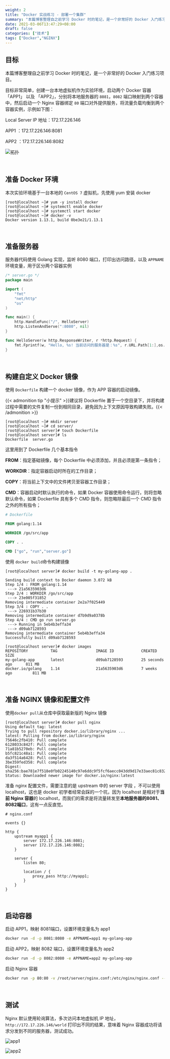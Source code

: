 ```yaml
---
weight: 2
title: "Docker 实战练习 - 部署一个集群"
summary: "本篇博客整理自之前学习 Docker 时的笔记，是一个非常好的 Docker 入门练习项目"
date: 2021-03-06T13:47:29+08:00
draft: false
categories: ["技术"]
tags: ["Docker","NGINX"]
---
```


## 目标

本篇博客整理自之前学习 Docker 时的笔记，是一个非常好的 Docker 入门练习项目。

目标非常简单，创建一台本地虚拟机作为实验环境，启动两个 Docker 容器 「APP1」 以及 「APP2」，分别将本地服务器的 `8081`，`8082` 端口映射到两个容器中，然后启动一个 Nginx 容器绑定 `80` 端口对外提供服务，将流量负载均衡到两个容器实例，示例如下图：

Local Server IP 地址：172.17.226.146

APP1 ：172.17.226.146:8081

APP2 ：172.17.226.146:8082

![拓扑](https://wumanhoblogimg.obs.cn-south-1.myhuaweicloud.com/images/dockerpractice/topo.png)

&nbsp;

## 准备 Docker 环境

本次实验环境基于一台本地的 `CentOS 7` 虚拟机，先使用 yum 安装 docker

```code
[root@localhost ~]# yum -y install docker
[root@localhost ~]# systemctl enable docker
[root@localhost ~]# systemctl start docker
[root@localhost ~]# docker -v
Docker version 1.13.1, build 0be3e21/1.13.1
```

&nbsp;

## 准备服务器

服务器代码使用 Golang 实现，监听 8080 端口，打印出访问路径，以及 `APPNAME` 环境变量，用于区分两个容器实例

```go
/* server.go */
package main

import (
    "fmt"
    "net/http"
    "os"
)

func main() {
    http.HandleFunc("/", HelloServer)
    http.ListenAndServe(":8080", nil)
}

func HelloServer(w http.ResponseWriter, r *http.Request) {
    fmt.Fprintf(w, "Hello, %s! 当前访问的服务器是：%s", r.URL.Path[1:],os.Getenv("APPNAME"))
}
```

&nbsp;

## 构建自定义 Docker 镜像

使用 `Dockerfile` 构建一个 docker 镜像，作为 APP 容器的启动镜像。

{{< admonition tip "小提示" >}}建议将 Dockerfile 置于一个空目录下，并将构建过程中需要的文件复制一份到相同目录，避免因为上下文原因导致构建失败。{{< /admonition >}}

```code
[root@localhost ~]# mkdir server
[root@localhost ~]# cd server/
[root@localhost server]# touch Dockerfile
[root@localhost server]# ls
Dockerfile  server.go
```

这里用到了 Dockerfile 几个基本指令

**FROM**：指定基础镜像，每个 Dockerfile 中必须添加，并且必须是第一条指令；

**WORKDIR**：指定容器启动时所在的工作目录；

**COPY**：将当前上下文中的文件拷贝至容器工作目录；

**CMD**：容器启动时默认执行的命令，如果 Docker 容器使用命令运行，则将忽略默认命令，如果 Dockerfile 具有多个 CMD 指令，则忽略除最后一个 CMD 指令之外的所有指令；

```dockerfile
# Dockerfile

FROM golang:1.14

WORKDIR /go/src/app

COPY . .

CMD ["go", "run","server.go"]
```



使用 `docker build`命令构建镜像

```code
[root@localhost server]# docker build -t my-golang-app .

Sending build context to Docker daemon 3.072 kB
Step 1/4 : FROM golang:1.14
 ---> 21a5635903d6
Step 2/4 : WORKDIR /go/src/app
 ---> 23e005f31852
Removing intermediate container 2e2a7f025449
Step 3/4 : COPY . .
 ---> 226931b37b30
Removing intermediate container d7b9d9a0378b
Step 4/4 : CMD go run server.go
 ---> Running in 5eb4b3effa34
 ---> d09ab7128593
Removing intermediate container 5eb4b3effa34
Successfully built d09ab7128593

[root@localhost server]# docker images
REPOSITORY          TAG                 IMAGE ID            CREATED             SIZE
my-golang-app       latest              d09ab7128593        25 seconds ago      811 MB
docker.io/golang    1.14                21a5635903d6        7 weeks ago         811 MB
```

&nbsp;

## 准备 NGINX 镜像和配置文件

使用`docker pull`从仓库中获取最新版的 Nginx 镜像

```code
[root@localhost server]# docker pull nginx
Using default tag: latest
Trying to pull repository docker.io/library/nginx ... 
latest: Pulling from docker.io/library/nginx
75646c2fb410: Pull complete 
6128033c842f: Pull complete 
71a81b5270eb: Pull complete 
b5fc821c48a1: Pull complete 
da3f514a6428: Pull complete 
3be359fed358: Pull complete 
Digest: sha256:bae781e7f518e0fb02245140c97e6ddc9f5fcf6aecc043dd9d17e33aec81c832
Status: Downloaded newer image for docker.io/nginx:latest
```

准备 nginx 配置文件，需要注意的是 upstream 中的 server 字段 ，不可以使用 localhost，这也是 docker 初学者经常会踩的一个坑，因为 localhost 是相对于**当前 Nginx 容器**的 localhost，而我们的需求是将流量转发至**本地服务器的8081、8082端口**，这有一点反直觉。

```nginx
# nginx.conf

events {}

http {
    upstream myapp1 {
        server 172.17.226.146:8081;
        server 172.17.226.146:8082;
    }

    server {
        listen 80;

        location / {
            proxy_pass http://myapp1;
        }
    }
}
```

&nbsp;

## 启动容器

启动 APP1，映射 8081端口，设置环境变量名为 app1

```bash
docker run -d -p 8081:8080 -e APPNAME=app1 my-golang-app
```

启动 APP2，映射 8082 端口，设置环境变量名为 app2

```bash
docker run -d -p 8082:8080 -e APPNAME=app2 my-golang-app
```

启动 Nginx 容器

```bash
docker run -p 80:80 -v /root/server/nginx.conf:/etc/nginx/nginx.conf --name=myNginx -d nginx
```

&nbsp;

## 测试

Nginx 默认使用轮询算法，多次访问本地虚拟机 IP 地址， `http://172.17.226.146/world` 打印出不同的结果，意味着 Nginx 容器成功将请求分发到不同的服务器，测试成功。

![app1](https://wumanhoblogimg.obs.cn-south-1.myhuaweicloud.com/images/dockerpractice/app1.png)

![app2](https://wumanhoblogimg.obs.cn-south-1.myhuaweicloud.com/images/dockerpractice/app2.png)